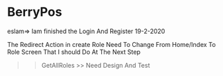 # BerryPos
eslam=> Iam finished the Login And Register 19-2-2020

 The Redirect Action in create Role Need To Change From Home/Index To Role Screen That I should Do At The Next Step

 >>GetAllRoles >> Need Design And Test
 

